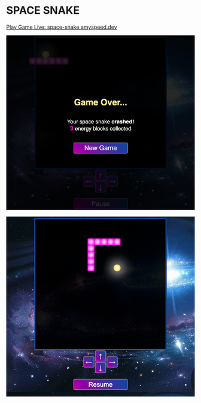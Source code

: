 # SPACE SNAKE

[Play Game Live: space-snake.amyspeed.dev](https://space-snake.amyspeed.dev/)

![Game](/src/screenshot1.png)

![Game Over](/src/screenshot2.png)

